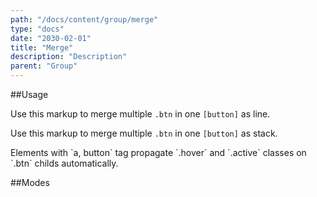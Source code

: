 ```yaml
---
path: "/docs/content/group/merge"
type: "docs"
date: "2030-02-01"
title: "Merge"
description: "Description"
parent: "Group"
---
```


##Usage

Use this markup to merge multiple `.btn` in one `[button]` as line.

<script type="text/plain" class="language-markup">
  <button type="button" class="group">
    <span class="group_inner">
      <span class="btn">
        <span><!-- content --></span>
      </span>
    </span>

    <span class="group_inner">
      <span class="btn">
        <span><!-- content --></span>
      </span>
    </span>
  </button>
</script>

Use this markup to merge multiple `.btn` in one `[button]` as stack.

<script type="text/plain" class="language-markup">
  <button type="button" class="group">
    <span class="group_inner">
      <span class="btn">
        <span><!-- content --></span>
      </span>
      
      <span class="btn">
        <span><!-- content --></span>
      </span>
    </span>
  </button>
</script>

<div class="alert">
  <div class="alert_content">
    Elements with `a, button` tag propagate `.hover` and `.active` classes on
    `.btn` childs automatically.
  </div>
</div>

##Modes

<demo>
  <demovanilla src="demos/docs/content/group/merge/line" name="line">
  </demovanilla>
  <demovanilla src="demos/docs/content/group/merge/stack" name="stack">
  </demovanilla>
</demo>
